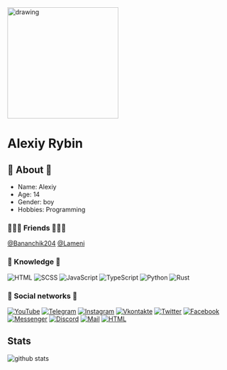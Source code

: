 <img src="https://avatars.githubusercontent.com/u/57483029" alt="drawing" width="250"/>

# Alexiy Rybin

## 🙂 About 🙂

- Name: Alexiy
- Age: 14
- Gender: boy
- Hobbies: Programming

### 🧑‍🤝‍🧑 Friends 🧑‍🤝‍🧑

[@Bananchik204](https://github.com/Bananchik204)
[@Lameni](https://github.com/Lamenich)

### 📇 Knowledge 📇

![HTML](https://img.shields.io/badge/-HTML5-e05d3a?style=for-the-badge&logo=html5&logoColor=FFFFFF)
![SCSS](https://img.shields.io/badge/-SCSS-C76494?style=for-the-badge&logo=sass&logoColor=FFFFFF)
![JavaScript](https://img.shields.io/badge/-JavaScript-E9D54D?style=for-the-badge&logo=JavaScript&logoColor=FFFFFF)
![TypeScript](https://img.shields.io/badge/-TypeScript-4F7DB3?style=for-the-badge&logo=TypeScript&logoColor=FFFFFF)
![Python](https://img.shields.io/badge/-Python-E9D54D?style=for-the-badge&logo=Python&logoColor=FFFFFF)
![Rust](https://img.shields.io/badge/-Rust-FF9752?style=for-the-badge&logo=Rust&logoColor=FFFFFF)

### 📝 Social networks 📝

[![YouTube](https://img.shields.io/badge/-YouTube-FF5555?style=for-the-badge&logo=YouTube&logoColor=FFFFFF)](https://www.youtube.com/channel/UCkr6i6Gnv5ESl8532iLLwDw)
[![Telegram](https://img.shields.io/badge/-Telegram-27A0D9?style=for-the-badge&logo=Telegram&logoColor=FFFFFF)](https://t.me/AlexiyRybin)
[![Instagram](https://img.shields.io/badge/-Instagram-CF53B4?style=for-the-badge&logo=Instagram&logoColor=FFFFFF)](https://www.instagram.com/zamur_mur)
[![Vkontakte](https://img.shields.io/badge/-Vkontakte-4F7DB3?style=for-the-badge&logo=Vk&logoColor=FFFFFF)](https://vk.com/rybin_alexiy)
[![Twitter](https://img.shields.io/badge/-Twitter-1C9DEB?style=for-the-badge&logo=Twitter&logoColor=FFFFFF)](https://twitter.com/zamur650)
[![Facebook](https://img.shields.io/badge/-Facebook-1195F5?style=for-the-badge&logo=Facebook&logoColor=FFFFFF)](https://www.facebook.com/Zamur650)
[![Messenger](https://img.shields.io/badge/-Messenger-CF53B4?style=for-the-badge&logo=Messenger&logoColor=FFFFFF)](https://m.me/zamur650)
[![Discord](https://img.shields.io/badge/-Discord-6F84D2?style=for-the-badge&logo=Discord&logoColor=FFFFFF)](https://dsc.bio/zamur)
[![Mail](https://img.shields.io/badge/-Mail-FF5555?style=for-the-badge&logo=gmail&logoColor=FFFFFF)](mailto:alexiy.rybin@gmail.com)
[![HTML](https://img.shields.io/badge/-HTML5-e05d3a?style=for-the-badge&logo=html5&logoColor=FFFFFF)](https://rybin.vercel.app/)

## Stats

![github stats](https://github-readme-stats.vercel.app/api?username=Zamur650&count_private=true&show_icons=true&hide_border=true&bg_color=00000000&title_color=00FF66&icon_color=00FF66&text_color=40bf73)
